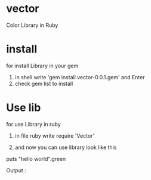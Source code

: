 # vector
Color Library in Ruby


# install 

for install Library in your gem 

1. in shell write 'gem install vector-0.0.1.gem' and Enter
2. check gem list to install 


# Use lib 

for use Library in ruby

1. in file ruby write 
require 'Vector'

2. and now you can use library look like this 

puts "hello world".green

Output :


